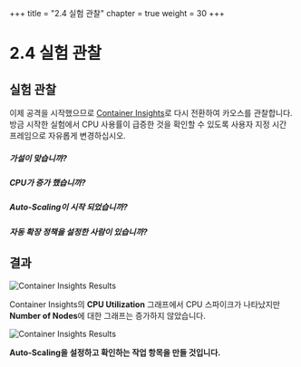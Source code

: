 +++
title = "2.4 실험 관찰"
chapter = true
weight = 30
+++
# 2.4 실험 관찰
## 실험 관찰

이제 공격을 시작했으므로 [Container Insights](https://console.aws.amazon.com/cloudwatch/home?region=us-east-1#container-insights:performance)로 다시 전환하여 카오스를 관찰합니다. 방금 시작한 실험에서 CPU 사용률이 급증한 것을 확인할 수 있도록 사용자 지정 시간 프레임으로 자유롭게 변경하십시오.

##### 가설이 맞습니까?
##### CPU가 증가 했습니까?
##### Auto-Scaling이 시작 되었습니까?
##### 자동 확장 정책을 설정한 사람이 있습니까?


## 결과 

![Container Insights Results](/images/container_insights_exp1_results.png)

Container Insights의 **CPU Utilization** 그래프에서 CPU 스파이크가 나타났지만 **Number of Nodes**에 대한 그래프는 증가하지 않았습니다.

![Container Insights Results](/images/container_insights_exp1_results2.png) 

**Auto-Scaling을 설정하고 확인하는 작업 항목을 만들 것입니다.**